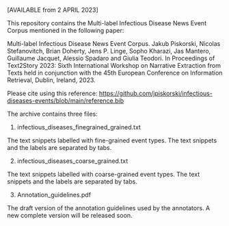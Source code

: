 [AVAILABLE from 2 APRIL 2023]

This repository contains the Multi-label Infectious Disease News Event Corpus
mentioned in the following paper:


Multi-label Infectious Disease News Event Corpus. 
Jakub Piskorski, Nicolas Stefanovitch, Brian Doherty, Jens P. Linge,
Sopho Kharazi, Jas Mantero, Guillaume Jacquet, Alessio Spadaro and Giulia Teodori.
In Proceedings of Text2Story 2023: Sixth International Workshop on Narrative Extraction 
from Texts held in conjunction with the 45th European Conference on Information Retrieval, 
Dublin, Ireland, 2023. 

Please cite using this reference: https://github.com/jpiskorski/infectious-diseases-events/blob/main/reference.bib

The archive contains three files:

1. infectious_diseases_finegrained_grained.txt

The text snippets labelled with fine-grained event types.
The text snippets and the labels are separated by tabs.

2. infectious_diseases_coarse_grained.txt

The text snippets labelled with coarse-grained event types.
The text snippets and the labels are separated by tabs.

3. Annotation_guidelines.pdf

The draft version of the annotation guidelines used by the annotators. A new complete version will be released soon. 
